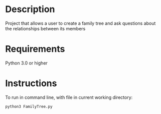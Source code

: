 # Description
Project that allows a user to create a family tree and ask questions about the relationships between its members

# Requirements
Python 3.0 or higher

# Instructions
To run in command line, with file in current working directory:
```
python3 FamilyTree.py 
```

